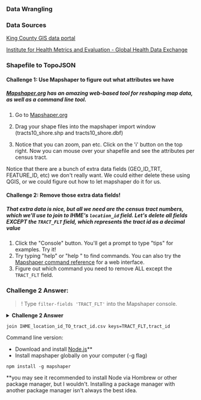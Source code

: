 
### Data Wrangling

### Data Sources
[King County GIS data portal](https://www5.kingcounty.gov/gisdataportal/)

[Institute for Health Metrics and Evaluation - Global Health Data Exchange](http://ghdx.healthdata.org/record/united-states-king-county-washington-life-expectancy-and-cause-specific-mortality-census)

### Shapefile to TopoJSON

#### Challenge 1: Use Mapshaper to figure out what attributes we have

##### [Mapshaper.org](http://mapshaper.org/) has an amazing web-based tool for reshaping map data, as well as a command line tool.

1. Go to [Mapshaper.org](http://mapshaper.org/)

1. Drag your shape files into the mapshaper import window (tracts10_shore.shp and tracts10_shore.dbf)

1. Notice that you can zoom, pan etc.  Click on the 'i' button on the top right.  Now you can mouse over your shapefile and see the attributes per census tract.

Notice that there are a bunch of extra data fields (GEO_ID_TRT, FEATURE_ID, etc) we don't really want.  We could either delete these using QGIS, or we could figure out how to let mapshaper do it for us.

#### Challenge 2: Remove those extra data fields!

##### That extra data is nice, but all we need are the census tract numbers, which we'll use to join to IHME's `location_id` field.  Let's delete all fields EXCEPT the `TRACT_FLT` field, which represents the tract id as a decimal value

1. Click the "Console" button.  You'll get a prompt to type "tips" for examples.  Try it!
2. Try typing "help" or "help <command name>" to find commands.  You can also try the [Mapshaper command reference](https://github.com/mbloch/mapshaper/wiki/Command-Reference) for a web interface.
3. Figure out which command you need to remove ALL except the `TRACT_FLT` field.

### Challenge 2 Answer: 
>!  Type ```filter-fields 'TRACT_FLT'``` into the Mapshaper console.

<details>
 <summary><strong>Challenge 2 Answer</strong></summary>
 Type ```filter-fields 'TRACT_FLT'``` into the Mapshaper console.
 Now use the info button and mouse over each tract to be sure that only the `TRACT_FLT` field is still there.
</details>

```
join IHME_location_id_TO_tract_id.csv keys=TRACT_FLT,tract_id
```
Command line version:
* Download and install [Node.js](https://nodejs.org/en/)**
* Install mapshaper globally on your computer (-g flag)
```
npm install -g mapshaper
```
**you may see it recommended to install Node via Hombrew or other package manager, but I wouldn't.  Installing a package manager with another package manager isn't always the best idea.

